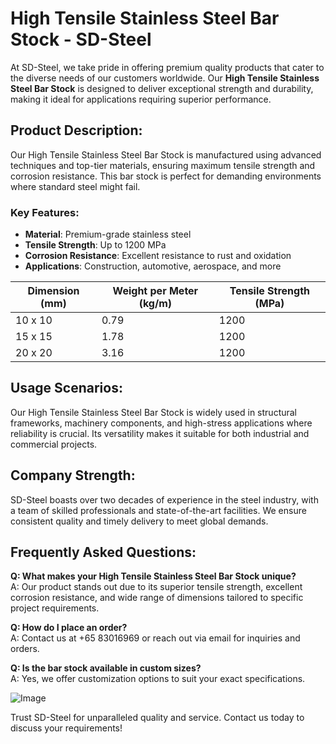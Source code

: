 # High Tensile Stainless Steel Bar Stock - SD-Steel

At SD-Steel, we take pride in offering premium quality products that cater to the diverse needs of our customers worldwide. Our **High Tensile Stainless Steel Bar Stock** is designed to deliver exceptional strength and durability, making it ideal for applications requiring superior performance.

## Product Description:
Our High Tensile Stainless Steel Bar Stock is manufactured using advanced techniques and top-tier materials, ensuring maximum tensile strength and corrosion resistance. This bar stock is perfect for demanding environments where standard steel might fail.

### Key Features:
- **Material**: Premium-grade stainless steel
- **Tensile Strength**: Up to 1200 MPa
- **Corrosion Resistance**: Excellent resistance to rust and oxidation
- **Applications**: Construction, automotive, aerospace, and more

| Dimension (mm) | Weight per Meter (kg/m) | Tensile Strength (MPa) |
|----------------|--------------------------|-------------------------|
| 10 x 10        | 0.79                     | 1200                    |
| 15 x 15        | 1.78                     | 1200                    |
| 20 x 20        | 3.16                     | 1200                    |

## Usage Scenarios:
Our High Tensile Stainless Steel Bar Stock is widely used in structural frameworks, machinery components, and high-stress applications where reliability is crucial. Its versatility makes it suitable for both industrial and commercial projects.

## Company Strength:
SD-Steel boasts over two decades of experience in the steel industry, with a team of skilled professionals and state-of-the-art facilities. We ensure consistent quality and timely delivery to meet global demands.

## Frequently Asked Questions:

**Q: What makes your High Tensile Stainless Steel Bar Stock unique?**  
A: Our product stands out due to its superior tensile strength, excellent corrosion resistance, and wide range of dimensions tailored to specific project requirements.

**Q: How do I place an order?**  
A: Contact us at +65 83016969 or reach out via email for inquiries and orders.

**Q: Is the bar stock available in custom sizes?**  
A: Yes, we offer customization options to suit your exact specifications.

![Image](https://github.com/user-attachments/assets/2567258e-e124-4816-932d-1809bd27ef0b)

Trust SD-Steel for unparalleled quality and service. Contact us today to discuss your requirements!
